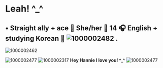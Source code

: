 # Leah! ^_^

## **• Straight ally + ace 🔪 She/her 🖤 14 🎧 English + studying Korean 🩶** ![1000002482](https://github.com/user-attachments/assets/5f71ebb3-f6b3-44ed-956d-e6f6dd0faf8d) . 




![1000002462](https://github.com/user-attachments/assets/d87e0631-3bcf-47c7-8456-65e2017b38b8)

![1000002477](https://github.com/user-attachments/assets/31ac97d7-5929-4bdb-8bc5-79db42a25101)
![1000002317](https://github.com/user-attachments/assets/c794e818-d558-49f2-89b3-7fe5ec0aa78a)
**Hey Hannie I love you! ^_^**
![1000002477](https://github.com/user-attachments/assets/9c3d2fd2-670d-4f47-97a2-e1307bcc9007)

